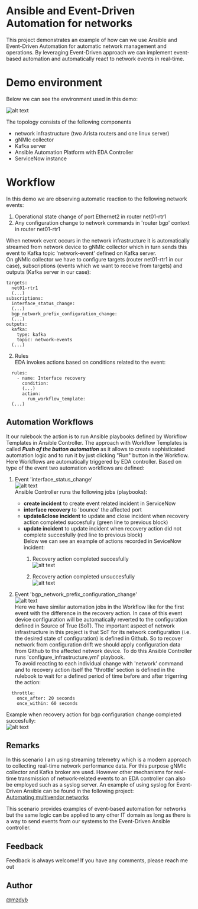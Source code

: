 # Ansible and Event-Driven Automation for networks
This project demonstrates an example of how can we use Ansible and Event-Driven Automation for automatic network management and operations. By leveraging Event-Driven approach we can implement event-based automation and automatically react to network events in real-time. 

# Demo environment
Below we can see the environment used in this demo:

![alt text](files/topo_itsm.png)


The topology consists of the following components
- network infrastructure (two Arista routers and one linux server)
- gNMIc collector
- Kafka server
- Ansible Automation Platform with EDA Controller
- ServiceNow instance

# Workflow
In this demo we are observing automatic reaction to the following network events:
1. Operational state change of port Ethernet2 in router net01-rtr1
2. Any configuration change to network commands in 'router bgp' context in router net01-rtr1

When network event occurs in the network infrastructure it is automatically streamed from network device to gNMIc collector which in turn sends this event to Kafka topic 'network-event' defined on Kafka server.  
On gNMIc collector we have to configure targets (router net01-rtr1 in our case), subscriptions (events which we want to receive from targets) and outputs (Kafka server in our case):
```
targets:
  net01-rtr1
  (...)
subscriptions:
  interface_status_change:
  (...)
  bgp_network_prefix_configuration_change:
  (...)
outputs:
  kafka:
    type: kafka
    topic: network-events
  (...)
```

2. Rules  
EDA invokes actions based on conditions related to the event:
```
  rules:
    - name: Interface recovery
      condition: 
      (...)
      action:
        run_workflow_template:
  (...)
```
## Automation Workflows

It our rulebook the action is to run Ansible playbooks defined by Workflow Templates in Ansible Controller. The approach with Workflow Templates is called _**Push of the button automation**_ as it allows to create sophisticated automation logic and to run it by just clicking "Run" button in the Workflow. Here Workflows are automatically triggered by EDA controller. Based on type of the event two automation workflows are defined:  
1. Event 'interface_status_change'  
![alt text](files/interface_status_change_workflow.png)  
Ansible Controller runs the following jobs (playbooks):
   - **create incident** to create event related incident in ServiceNow
   - **interface recovery** to 'bounce' the affected port
   - **update&close incident** to update and close incident when recovery action completed succesfully (green line to previous block)
   - **update incident** to update incident when recovery action did not complete succesfully (red line to previous block)  
Below we can see an example of actions recorded in SeviceNow incident:
      1. Recovery action completed succesfully  
          ![alt text](files/int_recovery_succesfull.png)  

      2. Recovery action completed unsuccesfully  
          ![alt text](files/int_recovery_unsuccesfull.png)

      

2. Event 'bgp_network_prefix_configuration_change'  
![alt text](files/bgp_network_configuration_change_workflow.png)  
Here we have similar automation jobs in the Workflow like for the first event with the difference in the recovery action. In case of this event device configuration will be automatically reverted to the configuration defined in Source of True (SoT). The important aspect of network infrastructure in this project is that SoT for its network configuration (i.e. the desired state of configuration) is defined in Github. So to recover network from configuration drift we should apply configuration data from Github to the affected network device. To do this Ansible Controller runs 'configure_infrastructure.yml' playbook.  
To avoid reacting to each individual change with 'network' command and to recovery action itself the "throttle' section is defined in the rulebook to wait for a defined period of time before and after trigerring the action:
```
  throttle:
    once_after: 20 seconds
    once_within: 60 seconds
```   
  Example when recovery action for bgp configuration change completed succesfully:  
    ![alt text](files/bgp_recovery_succesfull.png)

## Remarks
In this scenario I am using streaming telemetry which is a modern approach to collecting real-time network performance data. For this purpose gNMIc collector and Kafka broker are used. However other mechanisms for real-time transmission of network-related events to an EDA controller can also be employed such as a syslog server. An example of using syslog for Event-Driven Ansible can be found in the following project:  
[Automating multivendor networks](https://github.com/mzdyb/automating-mutivendor-networks/)  

This scenario provides examples of event-based automation for networks but the same logic can be applied to any other IT domain as long as there is a way to send events from our systems to the Event-Driven Ansible controller.

## Feedback
Feedback is always welcome! If you have any comments, please reach me out

## Author

[@mzdyb](https://www.linkedin.com/in/michal-zdyb-9aa4046/)